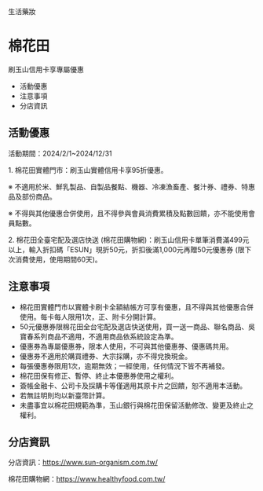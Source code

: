 生活藥妝

# 棉花田  

刷玉山信用卡享專屬優惠

  * 活動優惠
  * 注意事項
  * 分店資訊

## 活動優惠

活動期間：2024/2/1~2024/12/31

1\. 棉花田實體門市：刷玉山實體信用卡享95折優惠。

※ 不適用於米、鮮乳製品、自製品餐點、機器、冷凍漁畜產、餐汁券、禮券、特惠品及部份商品。

※ 不得與其他優惠合併使用，且不得參與會員消費累積及點數回饋，亦不能使用會員點數。

2\. 棉花田全臺宅配及選店快送
(棉花田購物網)：刷玉山信用卡單筆消費滿499元以上，輸入折扣碼「ESUN」現折50元，折扣後滿1,000元再贈50元優惠券
(限下次消費使用，使用期間60天)。

## 注意事項

  * 棉花田實體門市以實體卡刷卡全額結帳方可享有優惠，且不得與其他優惠合併使用。每卡每人限用1次，正、附卡分開計算。
  * 50元優惠券限棉花田全台宅配及選店快送使用，買一送一商品、聯名商品、吳寶春系列商品不適用，不適用商品依系統設定為準。
  * 優惠券為專屬優惠券，限本人使用，不可與其他優惠券、優惠碼共用。
  * 優惠券不適用於購買禮券、大宗採購，亦不得兌換現金。
  * 每張優惠券限用1次，逾期無效；一經使用，任何情況下皆不再補發。
  * 棉花田保有修正、暫停、終止本優惠券使用之權利。
  * 簽帳金融卡、公司卡及採購卡等僅適用其原卡片之回饋，恕不適用本活動。
  * 若無註明則均以新臺幣計算。
  * 未盡事宜以棉花田規範為準，玉山銀行與棉花田保留活動修改、變更及終止之權利。

## 分店資訊

分店資訊：https://www.sun-organism.com.tw/

棉花田購物網：https://www.healthyfood.com.tw/

